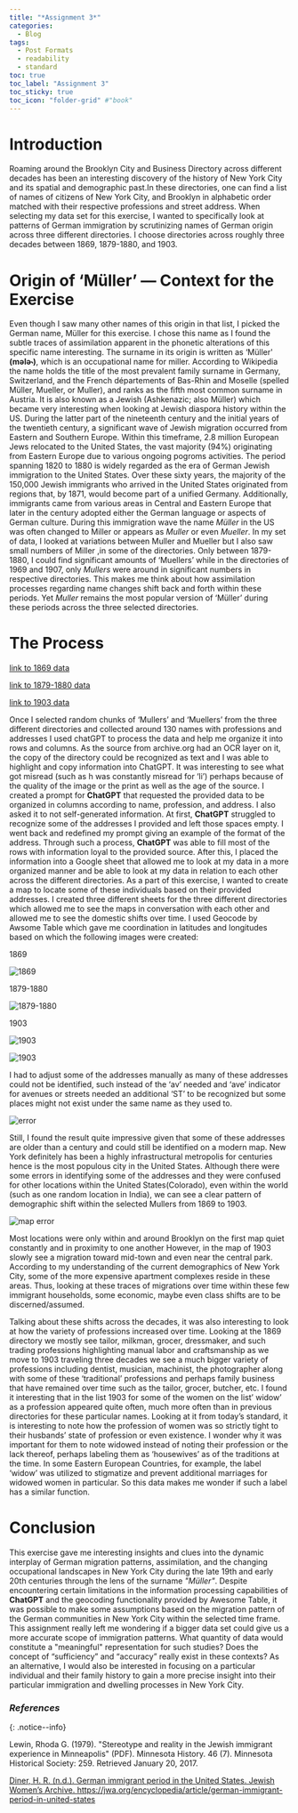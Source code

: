 ```yaml
---
title: "*Assignment 3*"
categories:
  - Blog
tags:
  - Post Formats
  - readability
  - standard
toc: true
toc_label: "Assignment 3"
toc_sticky: true
toc_icon: "folder-grid" #"book"
---
```



# Introduction
Roaming around the Brooklyn City and Business Directory across different decades has been an interesting discovery of the history of New York City and its spatial and demographic past.In these directories, one can find a list of names of citizens of New York City, and Brooklyn in alphabetic order matched with their respective professions and street address. When selecting my data set for this exercise, I wanted to specifically look at patterns of German immigration by scrutinizing names of German origin across three different directories. I choose directories across roughly three decades between 1869, 1879-1880, and 1903. 

# Origin of ‘Müller’ — Context for the Exercise

 Even though I saw many other names of this origin in that list,  I picked the German name, Müller for this exercise. I chose this name as I found the subtle traces of assimilation apparent in the phonetic alterations of this specific name interesting. The surname in its origin is written as  ‘Müller' **(mələ˞)**, which is an occupational name for miller. According to Wikipedia the name holds the title of the most prevalent family surname in Germany, Switzerland, and the French départements of Bas-Rhin and Moselle (spelled Müller, Mueller, or Muller), and ranks as the fifth most common surname in Austria. It is also known as a Jewish (Ashkenazic; also Müller) which became very interesting when looking at Jewish diaspora history within the US. During the latter part of the nineteenth century and the initial years of the twentieth century, a significant wave of Jewish migration occurred from Eastern and Southern Europe. Within this timeframe, 2.8 million European Jews relocated to the United States, the vast majority (94%) originating from Eastern Europe due to various ongoing pogroms activities.
The period spanning 1820 to 1880 is widely regarded as the era of German Jewish immigration to the United States. Over these sixty years, the majority of the 150,000 Jewish immigrants who arrived in the United States originated from regions that, by 1871, would become part of a unified Germany. Additionally, immigrants came from various areas in Central and Eastern Europe that later in the century adopted either the German language or aspects of German culture. During this immigration wave the name *Müller* in the US was often changed to Miller or appears as *Muller* or even *Mueller*. In my set of data, I looked at variations between Muller and Mueller but I also saw small numbers of Miller ,in some of the directories.
Only between 1879-1880, I could find significant amounts of ‘Muellers’ while in the directories of 1969 and 1907, only *Mullers* were around in significant numbers in respective directories. This makes me think about how assimilation processes regarding name changes shift back and forth within these periods. Yet *Muller* remains the most popular version of ‘Müller’ during these periods across the three selected directories.


# The Process

 [link to 1869 data](https://docs.google.com/spreadsheets/d/1G46YVuAg-PThz3rV7r56odQXYQdZ2Tx1Qbf6N_yHSUk/edit?usp=sharing)

 [link to 1879-1880 data](https://docs.google.com/spreadsheets/d/1Igv_bYtqKkk1ubZkBp5CbYMSgAuTd7-JNL2cGMt0o4s/edit?usp=sharing)

 [link to 1903 data](https://docs.google.com/spreadsheets/d/1F1RMvxRfU8cVRFnuHneEhjknxeA9jHkJ1a_R5QkeyE8/edit?usp=sharing)

Once I selected random chunks of ‘Mullers’ and ‘Muellers’ from the three different directories and collected around 130 names with professions and addresses I used chatGPT to process the data and help me organize it into rows and columns. As the source from archive.org had an OCR  layer on it, the copy of the directory could be recognized as text and I was able to highlight and copy information into ChatGPT. It was interesting to see what got misread (such as h was constantly misread for ‘li’) perhaps because of the quality of the image or the print as well as the age of the source. I created a prompt for **ChatGPT** that requested the provided data to be organized in columns according to name, profession, and address. I also asked it to not self-generated information. At first, **ChatGPT** struggled to recognize some of the addresses I provided and left those spaces empty. I went back and redefined my prompt giving an example of the format of the address. Through such a process, **ChatGPT** was able to fill most of the rows with information loyal to the provided source.
After this, I placed the information into a Google sheet that allowed me to look at my data in a more organized manner and be able to look at my data in relation to each other across the different directories.
As a part of this exercise, I wanted to create a map to locate some of these individuals based on their provided addresses. I created three different sheets for the three different directories which allowed me to see the maps in conversation with each other and allowed me to see the domestic shifts over time. I used Geocode by Awsome Table which gave me coordination in latitudes and longitudes based on which the following images were created:

1869

![1869](/assets/images/pic1.png)


1879-1880

![1879-1880](/assets/images/pic2.png)

1903

![1903](/assets/images/pic3.png)

![1903](/assets/images/pic4.png)





I had to adjust some of the addresses manually as many of these addresses could not be identified, such instead of the ‘av’ needed and ‘ave’ indicator for avenues or streets needed an additional ‘ST’ to be recognized but some places might not exist under the same name as they used to. 

![error](/assets/images/pic.png)

Still, I found the result quite impressive given that some of these addresses are older than a century and could still be identified on a modern map. New York definitely has been a highly infrastructural metropolis for centuries hence is the most populous city in the United States. Although there were some errors in identifying some of the addresses and they were confused for other locations within the United States(Colorado), even within the world (such as one random location in India), we can see a clear pattern of demographic shift within the selected  Mullers from 1869 to 1903. 

![map error](/assets/images/ppp.png)


Most locations were only within and around Brooklyn on the first map quiet constantly and in proximity to one another However, in the map of 1903 slowly see a migration toward mid-town and even near the central park.  According to my understanding of the current demographics of New York City, some of the more expensive apartment complexes reside in these areas. Thus, looking at these traces of migrations over time within these few immigrant households, some economic, maybe even class shifts are to be discerned/assumed.

Talking about these shifts across the decades, it was also interesting to look at how the variety of professions increased over time. Looking at the 1869 directory we mostly see tailor, milkman, grocer, dressmaker, and such trading professions highlighting manual labor and craftsmanship as we move to 1903 traveling three decades we see a much bigger variety of professions including dentist, musician, machinist, the photographer along with some of these ‘traditional’ professions and perhaps family business that have remained over time such as the tailor, grocer, butcher, etc.
I found it interesting that in the list 1903 for some of the women on the list’ widow’ as a profession appeared quite often, much more often than in previous directories for these particular names. Looking at it from today’s standard, it is interesting to note how the profession of women was so strictly tight to their husbands’ state of profession or even existence. I wonder why it was important for them to note widowed instead of noting their profession or the lack thereof, perhaps labeling them as ‘housewives’ as of the traditions at the time. In some Eastern European Countries, for example, the label ‘widow’ was utilized to stigmatize and prevent additional marriages for widowed women in particular. So this data makes me wonder if such a label has a similar function.

# Conclusion

This exercise gave me interesting insights and clues into the dynamic interplay of German migration patterns, assimilation, and the changing occupational landscapes in New York City during the late 19th and early 20th centuries through the lens of the surname *"Müller"*. Despite encountering certain limitations in the information processing capabilities of **ChatGPT** and the geocoding functionality provided by Awesome Table, it was possible to make some assumptions based on the migration pattern of the German communities in New York City within the selected time frame.  This assignment really left me wondering if a bigger data set could give us a more accurate scope of immigration patterns.  What quantity of data would constitute a "meaningful" representation for such studies? Does the concept of “sufficiency” and “accuracy” really exist in these contexts? As an alternative, I  would also be interested in focusing on a particular individual and their family history to gain a more precise insight into their particular immigration and dwelling processes in New York City.

### *References*
 {: .notice--info}

Lewin, Rhoda G. (1979). "Stereotype and reality in the Jewish immigrant experience in Minneapolis" (PDF). Minnesota History. 46 (7). Minnesota Historical Society: 259. Retrieved January 20, 2017.

[Diner, H. R. (n.d.). German immigrant period in the United States. Jewish Women’s Archive. ](https://docs.google.com/spreadsheets/d/1G46YVuAg-PThz3rV7r56odQXYQdZ2Tx1Qbf6N_yHSUk/edit?usp=sharing)https://jwa.org/encyclopedia/article/german-immigrant-period-in-united-states 
